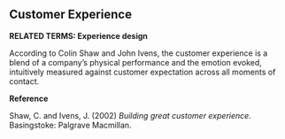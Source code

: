 ## Customer Experience 

**RELATED TERMS: Experience design**

According to Colin Shaw and John Ivens, the customer experience is a blend of a company’s physical performance and the emotion evoked, intuitively measured against customer expectation across all moments of contact.

**Reference**

Shaw, C. and Ivens, J. (2002) _Building great customer experience_. Basingstoke: Palgrave Macmillan.
